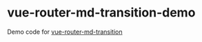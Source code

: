# vue-router-md-transition-demo

Demo code for [vue-router-md-transition](https://github.com/1isten/vue-router-md-transition)

